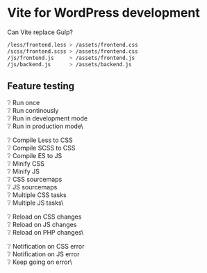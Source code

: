 # Vite for WordPress development

Can Vite replace Gulp?

```sh
/less/frontend.less > /assets/frontend.css
/scss/frontend.scss > /assets/frontend.css
/js/frontend.js     > /assets/frontend.js
/js/backend.js      > /assets/backend.js
```

## Feature testing

:grey_question: Run once\
:grey_question: Run continously\
:grey_question: Run in development mode\
:grey_question: Run in production mode\

:grey_question: Compile Less to CSS\
:grey_question: Compile SCSS to CSS\
:grey_question: Compile ES to JS\
:grey_question: Minify CSS\
:grey_question: Minify JS\
:grey_question: CSS sourcemaps\
:grey_question: JS sourcemaps\
:grey_question: Multiple CSS tasks\
:grey_question: Multiple JS tasks\

:grey_question: Reload on CSS changes\
:grey_question: Reload on JS changes\
:grey_question: Reload on PHP changes\

:grey_question: Notification on CSS error\
:grey_question: Notification on JS error\
:grey_question: Keep going on error\

<!-- :grey_question: -->
<!-- :x: -->
<!-- :heavy_check_mark: -->